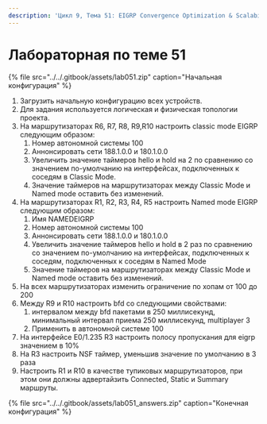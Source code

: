 ```yaml
---
description: 'Цикл 9, Тема 51: EIGRP Convergence Optimization & Scalability'
---
```


# Лабораторная по теме 51

{% file src="../../.gitbook/assets/lab051.zip" caption="Начальная конфигурация" %}

1. Загрузить начальную конфигурацию всех устройств.
2. Для задания используется логическая и физическая топологии проекта.
3. На маршрутизаторах R6, R7, R8, R9,R10 настроить classic mode EIGRP следующим образом:
   1. Номер автономной системы 100
   2. Аннонсировать сети 188.1.0.0 и 180.1.0.0
   3. Увеличить значение таймеров hello и hold на 2 по сравнению со значением по-умолчанию на интерфейсах, подключенных к соседям в Classic Mode.
   4. Значение таймеров на маршрутизаторах между Classic Mode и Named mode оставить без изменений.
4. На маршрутизаторах R1, R2, R3, R4, R5 настроить Named mode EIGRP следующим образом:
   1. Имя NAMEDEIGRP
   2. Номер автономной системы 100
   3. Аннонсировать сети 188.1.0.0 и 180.1.0.0
   4. Увеличить значение таймеров hello и hold в 2 раз по сравнению со значением по-умолчанию на интерфейсах, подключенных к соседям, подключенных к соседям в Named Mode
   5. Значение таймеров на маршрутизаторах между Classic Mode и Named mode оставить без изменений.
5. На всех маршрутизаторах изменить ограничение по хопам от 100 до 200
6. Между R9 и R10 настроить bfd со следующими свойствами:
   1. интервалом между bfd пакетами в 250 миллисекунд, минимальный интервал приема 250 миллисекунд, multiplayer 3
   2. Применить в автономной системе 100
7. На интерфейсе E0/1.235 R3 настроить полосу пропускания для eigrp значением в 10%
8. На R3 настроить NSF таймер, уменьшив значение по умолчанию в 3 раза
9. Настроить R1 и R10 в качестве тупиковых маршрутизаторов, при этом они должны адвертайзить Connected, Static и Summary маршруты.

{% file src="../../.gitbook/assets/lab051\_answers.zip" caption="Конечная конфигурация" %}

